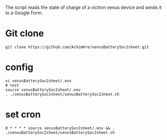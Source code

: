 The script reads the state of charge of a victron venus device and sends it to a Google Form.

# Git clone 
```
git clone https://github.com/AchimKre/venusBatterySoc2sheet.git
```
# config
```
vi venusBatterySoc2sheet/.env
# test
source venusBatterySoc2sheet/.env
. ./venusBatterySoc2sheet/venusBatterySoc2sheet.sh
```

# set cron
```
0 * * * * source venusBatterySoc2sheet/.env && . ./venusBatterySoc2sheet/venusBatterySoc2sheet.sh
```
